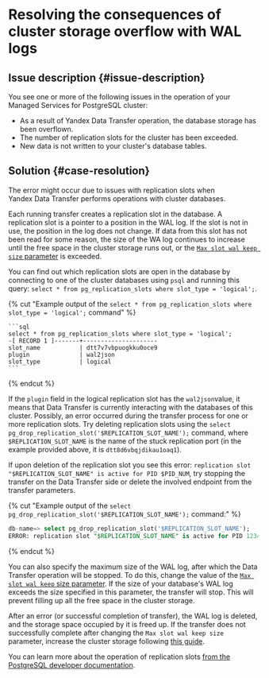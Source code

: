 # Resolving the consequences of cluster storage overflow with WAL logs


## Issue description {#issue-description}

You see one or more of the following issues in the operation of your Managed Services for PostgreSQL cluster:

* As a result of Yandex Data Transfer operation, the database storage has been overflown.
* The number of replication slots for the cluster has been exceeded.
* New data is not written to your cluster's database tables.

## Solution {#case-resolution}

The error might occur due to issues with replication slots when Yandex Data Transfer performs operations with cluster databases.

Each running transfer creates a replication slot in the database.
A replication slot is a pointer to a position in the WAL log. If the slot is not in use, the position in the log does not change.
If data from this slot has not been read for some reason, the size of the WA log continues to increase until the free space in the cluster storage runs out, or the [`Max slot wal keep size` parameter](../../../managed-postgresql/concepts/settings-list.md) is exceeded.

You can find out which replication slots are open in the database by connecting to one of the cluster databases using `psql` and running this query: `select * from pg_replication_slots where slot_type = 'logical';`.

{% cut "Example output of the `select * from pg_replication_slots where slot_type = 'logical';` command" %}

    ```sql
    select * from pg_replication_slots where slot_type = 'logical';
    -[ RECORD 1 ]-------+---------------------
    slot_name           | dtt7v7vbpuogkku0oce9
    plugin              | wal2json
    slot_type           | logical
    ```

{% endcut %}

If the `plugin` field in the logical replication slot has the `wal2json`value, it means that Data Transfer is currently interacting with the databases of this cluster.
Possibly, an error occurred during the transfer process for one or more replication slots.
Try deleting replication slots using the `select pg_drop_replication_slot('$REPLICATION_SLOT_NAME');`  command, where `$REPLICATION_SLOT_NAME` is the name of the stuck replication port (in the example provided above, it is `dtt8d6vbqjdikau1oaq1`).

If upon deletion of the replication slot you see this error: `replication slot "$REPLICATION_SLOT_NAME" is active for PID $PID_NUM`, try stopping the  transfer on the Data Transfer side or delete the involved endpoint from the transfer parameters.

{% cut "Example output of the `select pg_drop_replication_slot('$REPLICATION_SLOT_NAME');` command:" %}

```sql
db-name=> select pg_drop_replication_slot('$REPLICATION_SLOT_NAME');
ERROR: replication slot "$REPLICATION_SLOT_NAME" is active for PID 12345
```
{% endcut %}

You can also specify the maximum size of the WAL log, after which the Data Transfer operation will be stopped. To do this, change the value of the [`Max slot wal keep` size parameter](../../../managed-postgresql/concepts/settings-list.md). If the size of your database's WAL log exceeds the size specified in this parameter, the transfer will stop.
This will prevent filling up all the free space in the cluster storage.

After an error (or successful completion of transfer), the WAL log is deleted, and the storage space occupied by it is freed up.
If the transfer does not successfully complete after changing the `Max slot wal keep size` parameter, increase the cluster storage following [this guide](../../../managed-postgresql/operations/update.md#change-disk-size).

You can learn more about the operation of replication slots [from the PostgreSQL developer documentation](https://www.postgresql.org/docs/current/view-pg-replication-slots.html).
